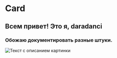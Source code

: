 # Card

## Всем привет! Это я, daradanci
### Обожаю документировать разные штуки. 
![Текст с описанием картинки](https://drive.google.com/file/d/11EE5Jp4EucxxLZpLsZ-8MJ-qW4nuTroR/view?usp=sharing)

